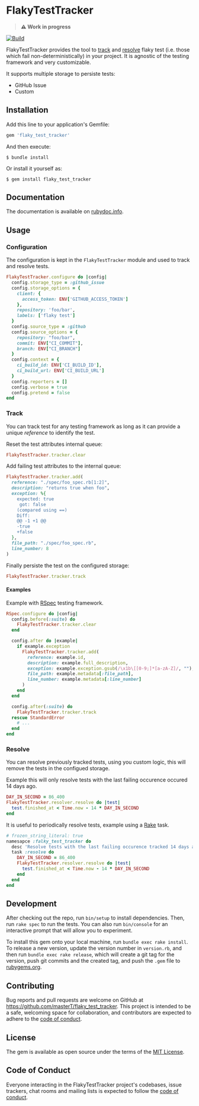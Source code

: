 # FlakyTestTracker

> **:warning: Work in progress**

[![Build](https://github.com/masterT/flaky_test_tracker/actions/workflows/build.yml/badge.svg)](https://github.com/masterT/flaky_test_tracker/actions/workflows/build.yml)

FlakyTestTracker provides the tool to [track](#track) and [resolve](#resolve) flaky test (i.e. those which fail non-deterministically) in your project. It is agnostic of the testing framework and very customizable.

It supports multiple storage to persiste tests:
- GitHub Issue
- Custom

## Installation

Add this line to your application's Gemfile:

```ruby
gem 'flaky_test_tracker'
```

And then execute:

```
$ bundle install
```

Or install it yourself as:

```
$ gem install flaky_test_tracker
```

## Documentation

The documentation is available on [rubydoc.info](https://rubydoc.info/github/masterT/flaky_test_tracker).


## Usage

### Configuration

The configuration is kept in the `FlakyTestTracker` module and used to track and resolve tests.

```ruby
FlakyTestTracker.configure do |config|
  config.storage_type = :github_issue
  config.storage_options = {
    client: {
      access_token: ENV['GITHUB_ACCESS_TOKEN']
    },
    repository: 'foo/bar',
    labels: ['flaky test']
  }
  config.source_type = :github
  config.source_options = {
    repository: "foo/bar",
    commit: ENV["CI_COMMIT"],
    branch: ENV["CI_BRANCH"]
  }
  config.context = {
    ci_build_id: ENV['CI_BUILD_ID'],
    ci_build_url: ENV['CI_BUILD_URL']
  }
  config.reporters = []
  config.verbose = true
  config.pretend = false
end
```

### Track

You can track test for any testing framework as long as it can provide a unique _reference_ to identify the test.

Reset the test attributes internal queue:

```ruby
FlakyTestTracker.tracker.clear
```

Add failing test attributes to the internal queue:

```ruby
FlakyTestTracker.tracker.add(
  reference: "./spec/foo_spec.rb[1:2]",
  description: "returns true when foo",
  exception: %{
    expected: true
     got: false
    (compared using ==)
    Diff:
    @@ -1 +1 @@
    -true
    +false
  },
  file_path: "./spec/foo_spec.rb",
  line_number: 8
)
```

Finally persiste the test on the configured storage:

```ruby
FlakyTestTracker.tracker.track
```

#### Examples

Example with [RSpec](https://rubygems.org/gems/rspec) testing framework.

```ruby
RSpec.configure do |config|
  config.before(:suite) do
    FlakyTestTracker.tracker.clear
  end

  config.after do |example|
    if example.exception
      FlakyTestTracker.tracker.add(
        reference: example.id,
        description: example.full_description,
        exception: example.exception.gsub(/\x1b\[[0-9;]*[a-zA-Z]/, ""), # Remove ANSI formatting.
        file_path: example.metadata[:file_path],
        line_number: example.metadata[:line_number]
      )
    end
  end

  config.after(:suite) do
    FlakyTestTracker.tracker.track
  rescue StandardError
    # ...
  end
end
```

### Resolve

You can resolve previously tracked tests, using you custom logic, this will remove the tests in the configued storage.

Example this will only resolve tests with the last failing occurence occured 14 days ago.

```ruby
DAY_IN_SECOND = 86_400
FlakyTestTracker.resolver.resolve do |test|
  test.finished_at < Time.now - 14 * DAY_IN_SECOND
end
```

It is useful to periodically resolve tests, example using a [Rake](https://rubygems.org/gems/rake) task.

```ruby
# frozen_string_literal: true
namesapce :falky_test_tracker do
  desc 'Resolve tests with the last failing occurence tracked 14 days ago'
  task :resolve do
    DAY_IN_SECOND = 86_400
    FlakyTestTracker.resolver.resolve do |test|
      test.finished_at < Time.now - 14 * DAY_IN_SECOND
    end
  end
end
```

## Development

After checking out the repo, run `bin/setup` to install dependencies. Then, run `rake spec` to run the tests. You can also run `bin/console` for an interactive prompt that will allow you to experiment.

To install this gem onto your local machine, run `bundle exec rake install`. To release a new version, update the version number in `version.rb`, and then run `bundle exec rake release`, which will create a git tag for the version, push git commits and the created tag, and push the `.gem` file to [rubygems.org](https://rubygems.org).

## Contributing

Bug reports and pull requests are welcome on GitHub at https://github.com/masterT/flaky_test_tracker. This project is intended to be a safe, welcoming space for collaboration, and contributors are expected to adhere to the [code of conduct](https://github.com/masterT/flaky_test_tracker/blob/main/CODE_OF_CONDUCT.md).

## License

The gem is available as open source under the terms of the [MIT License](https://opensource.org/licenses/MIT).

## Code of Conduct

Everyone interacting in the FlakyTestTracker project's codebases, issue trackers, chat rooms and mailing lists is expected to follow the [code of conduct](https://github.com/masterT/flaky_test_tracker/blob/main/CODE_OF_CONDUCT.md).
